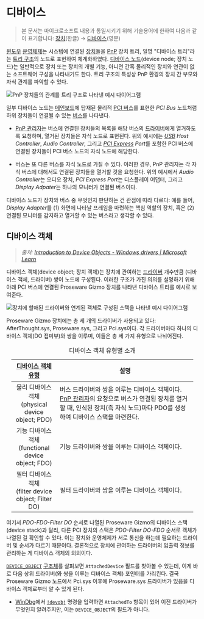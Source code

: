 # 디바이스
> 본 문서는 마이크로소프트 내용과 통일시키기 위해 기술용어에 한하여 다음과 같이 표기합니다: [장치](https://ko.wikipedia.org/wiki/장치)(한글) → [디바이스](https://en.wiktionary.org/wiki/디바이스)(영문)

[윈도우](Windows.md) [운영체제](https://ko.wikipedia.org/wiki/운영체제)는 시스템에 연결된 [장치](https://ko.wikipedia.org/wiki/컴퓨터_하드웨어)들을 [PnP](https://ko.wikipedia.org/wiki/플러그_앤_플레이) 장치 트리, 일명 "디바이스 트리"라는 [트리 구조](https://ko.wikipedia.org/wiki/트리_구조)의 노드로 표현하여 체계화하였다. [디바이스 노드](https://learn.microsoft.com/en-us/windows-hardware/drivers/gettingstarted/device-nodes-and-device-stacks)(device node; 장치 노드)는 일반적으로 장치 또는 장치의 개별 기능, 아니면 간혹 물리적인 장치와 연관이 없는 소프트웨어 구성을 나타내기도 한다. 트리 구조의 특성상 PnP 환경의 장치 간 부모와 자식 관계를 파악할 수 있다.

![PnP 장치들의 관계를 트리 구조로 나타낸 예시 다이어그램](https://learn.microsoft.com/en-us/windows-hardware/drivers/gettingstarted/images/devicetree01.png)

일부 디바이스 노드는 [메인보드](https://ko.wikipedia.org/wiki/메인보드)에 탑재된 물리적 [PCI 버스](https://ko.wikipedia.org/wiki/PCI_버스)를 표현한 *PCI Bus* 노드처럼 하위 장치들이 연결될 수 있는 [버스](https://ko.wikipedia.org/wiki/버스_(컴퓨팅))를 나타낸다.

* [PnP 관리자](Kernel.md#pnp-관리자)는 버스에 연결된 장치들의 목록을 해당 버스의 [드라이버](Driver.md)에게 열거하도록 요청하며, 열거된 장치들은 자식 노드로 표현된다. 위의 예시에는 *[USB](https://ko.wikipedia.org/wiki/USB) Host Controller*, *Audio Controller*, 그리고 *[PCI Express](https://ko.wikipedia.org/wiki/PCI_익스프레스) Port*를 포함한 PCI 버스에 연결된 장치들이 PCI 버스 노드의 자식 노드에 해당한다.

* 버스는 또 다른 버스를 자식 노드로 가질 수 있다. 이러한 경우, PnP 관리자는 각 자식 버스에 대해서도 연결된 장치들을 열거할 것을 요청한다. 위의 예시에서 *Audio Controller*는 오디오 장치, *PCI Express Port*는 디스플레이 어댑터, 그리고 *Display Adpater*는 하나의 모니터가 연결된 버스이다.

디바이스 노드가 장치와 버스 중 무엇인지 판단하는 건 관점에 따라 다르다: 예를 들어, *Display Adapter*를 (1) 화면에 나타날 프레임을 마련하는 핵심 역할의 장치, 혹은 (2) 연결된 모니터를 감지하고 열거할 수 있는 버스라고 생각할 수 있다.

## 디바이스 객체
> *출처: [Introduction to Device Objects - Windows drivers | Microsoft Learn](https://learn.microsoft.com/en-us/windows-hardware/drivers/kernel/introduction-to-device-objects)*

디바이스 객체(device object; 장치 객체)는 장치에 관여하는 [드라이버](#드라이버) 개수만큼 (디바이스 객체, 드라이버) 쌍이 노드에 구성된다. 이러한 구조가 가진 의의를 설명하기 위해 아래 PCI 버스에 연결된 Proseware Gizmo 장치를 나타낸 디바이스 트리를 예시로 보여준다. 

![장치에 할애된 드라이버와 연계된 객체로 구성된 스택을 나타낸 예시 다이어그램](https://learn.microsoft.com/en-us/windows-hardware/drivers/gettingstarted/images/prosewaredevicenode02.png)

Proseware Gizmo 장치에는 총 세 개의 드라이버가 사용되고 있다: AfterThought.sys, Proseware.sys, 그리고 Pci.sys이다. 각 드라이버마다 하나의 디바이스 객체(DO 접미부)와 쌍을 이루며, 이들은 총 세 가지 유형으로 나뉘어진다.

<table style="width: 95%; margin-left: auto; margin-right: auto;"><caption style="caption-side: top;">디바이스 객체 유형별 소개</caption><colgroup><col style="width: 25%;"/><col style="width: 75%;"/></colgroup><thead><tr><th style="text-align: center;"><a href="https://learn.microsoft.com/en-us/windows-hardware/drivers/kernel/types-of-wdm-device-objects">디바이스 객체 유형</a></th><th style="text-align: center;">설명</th></tr></thead><tbody><tr><td style="text-align: center;">물리 디바이스 객체<br/>(physical device object; PDO)</td><td>버스 드라이버와 쌍을 이루는 디바이스 객체이다. <a href="Kernel.md#pnp-관리자">PnP 관리자</a>의 요청으로 버스가 연결된 장치를 열거할 때, 인식된 장치(즉 자식 노드)마다 PDO를 생성하여 디바이스 스택을 마련한다.</td></tr><tr><td style="text-align: center;">기능 디바이스 객체<br/>(functional device object; FDO)</td><td>기능 드라이버와 쌍을 이루는 디바이스 객체이다.</td></tr><tr><td style="text-align: center;">필터 디바이스 객체<br/>(filter device object; Filter DO)</td><td>필터 드라이버와 쌍을 이루는 디바이스 객체이다.</td></tr></tbody></table>

여기서 *PDO-FDO-Filter DO* 순서로 나열된 Proseware Gizmo의 디바이스 스택(device stack)과 달리, 다른 PCI 장치의 스택은 *PDO-Filter DO-FDO* 순서로 객체가 나열된 걸 확인할 수 있다. 이는 장치와 운영체제가 서로 통신을 하는데 필요하는 드라이버 및 순서가 다르기 때문이다. 결론적으로 장치에 관여하는 드라이버의 입출력 정보를 관리하는 게 디바이스 객체의 의의이다.

[`DEVICE_OBJECT`](https://learn.microsoft.com/en-us/windows-hardware/drivers/ddi/wdm/ns-wdm-_device_object) [구조체](C.md#구조체)를 살펴보면 `AttachedDevice` 필드를 찾아볼 수 있는데, 이게 바로 다음 상위 드라이버(와 쌍을 이루는 디바이스 객체) 포인터를 가리킨다. 결국 Proseware Gizmo 노드에서 Pci.sys 이후에 Proseware.sys 드라이버가 있음을 디바이스 객체로부터 알 수 있게 된다.

* [WinDbg](WinDbg.md)에서 [`!devobj`](https://learn.microsoft.com/en-us/windows-hardware/drivers/debugger/-devobj) 명령을 입력하면 `AttachedTo` 항목이 있어 이전 드라이버가 무엇인지 알려주지만, 이는 `DEVICE_OBJECT`의 필드가 아니다.
